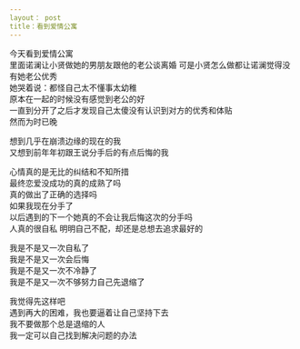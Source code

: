 ```yaml
---
layout： post
title：看到爱情公寓
---
```


今天看到爱情公寓  
里面诺澜让小贤做她的男朋友跟他的老公谈离婚
可是小贤怎么做都让诺澜觉得没有她老公优秀  
她哭着说：都怪自己太不懂事太幼稚  
原本在一起的时候没有感觉到老公的好  
一直到分开了之后才发现自己太傻没有认识到对方的优秀和体贴  
然而为时已晚  

想到几乎在崩溃边缘的现在的我  
又想到前年年初跟王说分手后的有点后悔的我  

心情真的是无比的纠结和不知所措  
最终恋爱没成功的真的成熟了吗  
真的做出了正确的选择吗  
如果我现在分手了  
以后遇到的下一个她真的不会让我后悔这次的分手吗  
人真的很自私
明明自己不配，却还是总想去追求最好的  

我是不是又一次自私了  
我是不是又一次会后悔  
我是不是又一次不冷静了  
我是不是又一次不够努力自己先退缩了  

我觉得先这样吧  
遇到再大的困难，我也要逼着让自己坚持下去  
我不要做那个总是退缩的人  
我一定可以自己找到解决问题的办法  











